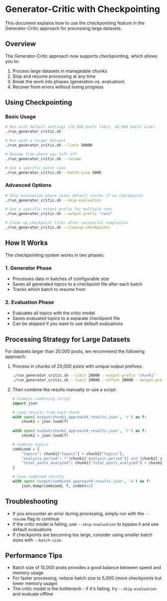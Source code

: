 # Generator-Critic with Checkpointing

This document explains how to use the checkpointing feature in the Generator-Critic approach for processing large datasets.

## Overview

The Generator-Critic approach now supports checkpointing, which allows you to:

1. Process large datasets in manageable chunks
2. Stop and resume processing at any time
3. Break the work into phases (generation vs. evaluation)
4. Recover from errors without losing progress

## Using Checkpointing

### Basic Usage

```bash
# Run with default settings (20,000 posts limit, 10,000 batch size)
./run_generator_critic.sh

# Run with a larger dataset
./run_generator_critic.sh --limit 50000

# Resume from where you left off
./run_generator_critic.sh --resume

# Use a specific batch size
./run_generator_critic.sh --batch-size 5000
```

### Advanced Options

```bash
# Skip evaluation phase (uses default scores if no checkpoint)
./run_generator_critic.sh --skip-evaluation

# Use a specific output prefix for multiple runs
./run_generator_critic.sh --output-prefix "run1"

# Clean up checkpoint files after successful completion
./run_generator_critic.sh --cleanup-checkpoints
```

## How It Works

The checkpointing system works in two phases:

### 1. Generator Phase

- Processes data in batches of configurable size
- Saves all generated topics to a checkpoint file after each batch
- Tracks which batch to resume from

### 2. Evaluation Phase

- Evaluates all topics with the critic model
- Saves evaluated topics to a separate checkpoint file
- Can be skipped if you want to use default evaluations

## Processing Strategy for Large Datasets

For datasets larger than 20,000 posts, we recommend the following approach:

1. Process in chunks of 20,000 posts with unique output prefixes:
   ```bash
   ./run_generator_critic.sh --limit 20000 --output-prefix "chunk1"
   ./run_generator_critic.sh --limit 20000 --offset 20000 --output-prefix "chunk2"
   ```

2. Then combine the results manually or use a script:
   ```python
   # Example combining script
   import json
   
   # Load results from each chunk
   with open('output/chunk1_approach4_results.json', 'r') as f:
       chunk1 = json.load(f)
       
   with open('output/chunk2_approach4_results.json', 'r') as f:
       chunk2 = json.load(f)
   
   # Combine topics
   combined = {
       "topics": chunk1["topics"] + chunk2["topics"],
       "analysis_period": f"{chunk1['analysis_period']} and {chunk2['analysis_period']}",
       "total_posts_analyzed": chunk1["total_posts_analyzed"] + chunk2["total_posts_analyzed"]
   }
   
   # Save combined results
   with open('output/combined_approach4_results.json', 'w') as f:
       json.dump(combined, f, indent=2)
   ```

## Troubleshooting

- If you encounter an error during processing, simply run with the `--resume` flag to continue
- If the critic model is failing, use `--skip-evaluation` to bypass it and use default evaluations
- If checkpoints are becoming too large, consider using smaller batch sizes with `--batch-size`

## Performance Tips

- Batch size of 10,000 posts provides a good balance between speed and memory usage
- For faster processing, reduce batch size to 5,000 (more checkpoints but lower memory usage)
- The critic model is the bottleneck - if it's failing, try `--skip-evaluation` and evaluate offline